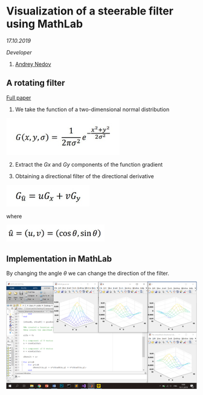 # Visualization of a steerable filter using MathLab

*17.10.2019*

*Developer*
1. [Andrey Nedov](github.com/Andrey-Nedov)

## A rotating filter

[Full paper](https://github.com/Andrey-Nedov/Computer-Vision-Steerable-Filters/tree/main/materials/Steerable_filter_Report.pdf)

1. We take the function of a two-dimensional normal distribution

<img src="/imgs/img2.jpg" width="300"/>

2. Extract the *Gx* and *Gy* components of the function gradient

3. Obtaining a directional filter of the directional derivative
 
<img src="/imgs/img3.jpg" width="220"/>

where

<img src="/imgs/img4.jpg" width="260"/>

## Implementation in MathLab

By changing the angle *θ* we can change the direction of the filter.

<img src="/imgs/img1.png" width="700"/>


